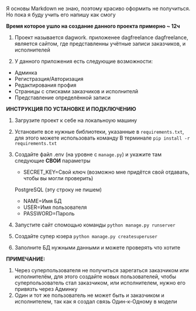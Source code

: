 Я основы Markdown не знаю, поэтому красиво оформить не получиться.
Но пока я буду учить его напишу как смогу 

**Время которое ушло на создание данного проекта примерно ~ 12ч**

1. Проект называется dagwork. приложенее dagfreelance
  dagfreelance, является сайтом, где представленны учётные записи заказчиков, и исполнителей

2. У данного приложения есть следующие возможности:
  - Админка
  - Регистразция/Авторизация
  - Редактирования профия
  - Страницы с списками заказчиков и исполнителй
  - Представление определённой записи

**ИНСТРУКЦИЯ ПО УСТАНОВКЕ И ПОДКЛЮЧЕНИЮ**

1. Загрузите проект к себе на локальноую машину
2. Установите все нужные библиотеки, указанные в `requirements.txt`, для этого можете использовать команду В терминале `pip install -r requirements.txt`
3. Создайте файл .env (на уровне с `manage.py`) и укажите там следующие **СВОИ** параметры
   - SECRET_KEY=Свой ключ (возможно мне придётся свой отдавать, чтобы вы могли проверить)
      
   PostgreSQL (эту строку не пишем)
   - NAME=Имя БД
   - USER=Имя пользователя
   - PASSWORD=Пароль

4. Запустите сайт спомощью команды `python manage.py runserver`
5. Создайте супер юзера `python manage.py createsuperuser`
6. Заполните БД нужными данными и можете проверять что хотите

**ПРИМЕЧАНИЕ:**
  1. Через суперпользователя не получиться зарегаться заказчиком или исполнителём, для этого создайте новых пользователей, чтобы суперпользователь стал заказчиком, или     исполнителем, нужно его привязть через Админку
  2. Один и тот же пользователь не может быть и заказчиком и исполнителем, так как я создал связь Один-к-Одному в модели
